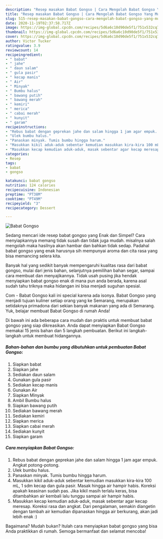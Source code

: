 ```yaml
---
description: "Resep masakan Babat Gongso | Cara Mengolah Babat Gongso Yang Mudah Dan Praktis"
title: "Resep masakan Babat Gongso | Cara Mengolah Babat Gongso Yang Mudah Dan Praktis"
slug: 515-resep-masakan-babat-gongso-cara-mengolah-babat-gongso-yang-mudah-dan-praktis
date: 2020-11-19T02:37:58.717Z
image: https://img-global.cpcdn.com/recipes/5d6a6c10d90de5f1/751x532cq70/babat-gongso-foto-resep-utama.jpg
thumbnail: https://img-global.cpcdn.com/recipes/5d6a6c10d90de5f1/751x532cq70/babat-gongso-foto-resep-utama.jpg
cover: https://img-global.cpcdn.com/recipes/5d6a6c10d90de5f1/751x532cq70/babat-gongso-foto-resep-utama.jpg
author: Victor Tucker
ratingvalue: 3.9
reviewcount: 14
recipeingredient:
- " babat"
- " jahe"
- " daun salam"
- " gula pasir"
- " kecap manis"
- " Air"
- " Minyak"
- " Bumbu halus"
- " bawang putih"
- " bawang merah"
- " kemiri"
- " merica"
- " cabai merah"
- " kunyit"
- " garam"
recipeinstructions:
- "Rebus babat dengan geprekan jahe dan salam hingga 1 jam agar empuk. Angkat potong-potong."
- "Ulek bumbu halus."
- "Panaskan minyak. Tumis bumbu hingga harum."
- "Masukkan kikil aduk-aduk sebentar kemudian masukkan kira-kira 100 mL, 1 sdm kecap dan gula pasir. Masak hingga air hampir habis. Koreksi apakah keasinan sudah pas. Jika kikil masih terlalu keras, bisa ditambahkan air kembali lalu tunggu sampai air hampir habis."
- "Masukkan kecap kemudian aduk-aduk, masak sebentar agar kecap meresap. Koreksi rasa dan angkat. Dari pengalaman, semakin diangetin dengan tambah air kemudian dipanaskan hingga air berkurang, akan jadi lebih enak :)"
categories:
- Resep
tags:
- babat
- gongso

katakunci: babat gongso 
nutrition: 124 calories
recipecuisine: Indonesian
preptime: "PT38M"
cooktime: "PT49M"
recipeyield: "3"
recipecategory: Dessert

---
```



![Babat Gongso](https://img-global.cpcdn.com/recipes/5d6a6c10d90de5f1/751x532cq70/babat-gongso-foto-resep-utama.jpg)

Sedang mencari ide resep babat gongso yang Enak dan Simpel? Cara menyiapkannya memang tidak susah dan tidak juga mudah. misalnya salah mengolah maka hasilnya akan hambar dan bahkan tidak sedap. Padahal babat gongso yang enak harusnya sih mempunyai aroma dan cita rasa yang bisa memancing selera kita.

Banyak hal yang sedikit banyak mempengaruhi kualitas rasa dari babat gongso, mulai dari jenis bahan, selanjutnya pemilihan bahan segar, sampai cara membuat dan menyajikannya. Tidak usah pusing jika hendak menyiapkan babat gongso enak di mana pun anda berada, karena asal sudah tahu triknya maka hidangan ini bisa menjadi suguhan spesial.

Com - Babat Gongso kali ini special karena ada isonya. Babat Gongso yang menjadi tujuan kuliner setiap orang yang ke Semarang, merupakan setidaknya primadona dari sekian banyak makanan yang ada di Semarang. Yuk, belajar membuat Babat Gongso di rumah Anda!


Di bawah ini ada beberapa cara mudah dan praktis untuk membuat babat gongso yang siap dikreasikan. Anda dapat menyiapkan Babat Gongso memakai 15 jenis bahan dan 5 langkah pembuatan. Berikut ini langkah-langkah untuk membuat hidangannya.

<!--inarticleads1-->

##### Bahan-bahan dan bumbu yang dibutuhkan untuk pembuatan Babat Gongso:

1. Siapkan  babat
1. Siapkan  jahe
1. Sediakan  daun salam
1. Gunakan  gula pasir
1. Sediakan  kecap manis
1. Gunakan  Air
1. Siapkan  Minyak
1. Ambil  Bumbu halus
1. Siapkan  bawang putih
1. Sediakan  bawang merah
1. Sediakan  kemiri
1. Siapkan  merica
1. Siapkan  cabai merah
1. Sediakan  kunyit
1. Siapkan  garam




<!--inarticleads2-->

##### Cara menyiapkan Babat Gongso:

1. Rebus babat dengan geprekan jahe dan salam hingga 1 jam agar empuk. Angkat potong-potong.
1. Ulek bumbu halus.
1. Panaskan minyak. Tumis bumbu hingga harum.
1. Masukkan kikil aduk-aduk sebentar kemudian masukkan kira-kira 100 mL, 1 sdm kecap dan gula pasir. Masak hingga air hampir habis. Koreksi apakah keasinan sudah pas. Jika kikil masih terlalu keras, bisa ditambahkan air kembali lalu tunggu sampai air hampir habis.
1. Masukkan kecap kemudian aduk-aduk, masak sebentar agar kecap meresap. Koreksi rasa dan angkat. Dari pengalaman, semakin diangetin dengan tambah air kemudian dipanaskan hingga air berkurang, akan jadi lebih enak :)




Bagaimana? Mudah bukan? Itulah cara menyiapkan babat gongso yang bisa Anda praktikkan di rumah. Semoga bermanfaat dan selamat mencoba!

